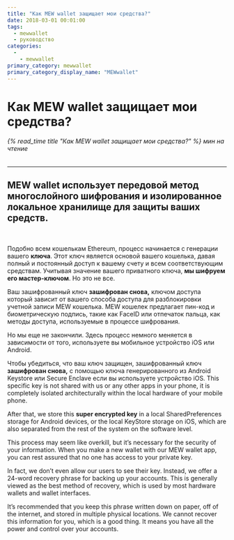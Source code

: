 ```yaml
---
title: "Как MEW wallet защищает мои средства?"
date: 2018-03-01 00:01:00
tags:
  - mewwallet
  - руководство
categories:
  - 
    - mewwallet
primary_category: mewwallet
primary_category_display_name: "MEWwallet"
---
```


# **Как MEW wallet защищает мои средства?**

###### {% read_time title "Как MEW wallet защищает мои средства?" %} мин на чтение

* * *

## MEW wallet использует передовой метод многослойного шифрования и изолированное локальное хранилище для защиты ваших средств.

<br>

Подобно всем кошелькам Ethereum, процесс начинается с генерации вашего **ключа**. Этот ключ является основой вашего кошелька, давая полный и постоянный доступ к вашему счету и всем соответствующим средствам. Учитывая значение вашего приватного ключа, **мы шифруем его мастер-ключом**. Но это не все.

Ваш зашифрованный ключ **зашифрован снова,** ключом доступа который зависит от вашего способа доступа для разблокировки учетной записи MEW кошелька. MEW кошелек предлагает пин-код и биометрическую подпись, такие как FaceID или отпечаток пальца, как методы доступа, используемые в процессе шифрования.

Но мы еще не закончили. Здесь процесс немного меняется в зависимости от того, используете вы мобильное устройство iOS или Android.

Чтобы убедиться, что ваш ключ защищен, зашифрованный ключ **зашифрован снова,** с помощью ключа генерированного из Android Keystore или Secure Enclave если вы используете устройство iOS. This specific key is not shared with us or any other apps in your phone, it is completely isolated architecturally within the local hardware of your mobile phone.

After that, we store this **super encrypted key** in a local SharedPreferences storage for Android devices, or the local KeyStore storage on iOS, which are also separated from the rest of the system on the software level.

This process may seem like overkill, but it’s necessary for the security of your information. When you make a new wallet with our MEW wallet app, you can rest assured that no one has access to your private key.

In fact, we don’t even allow our users to see their key. Instead, we offer a 24-word recovery phrase for backing up your accounts. This is generally viewed as the best method of recovery, which is used by most hardware wallets and wallet interfaces.

It’s recommended that you keep this phrase written down on paper, off of the internet, and stored in multiple physical locations. We cannot recover this information for you, which is a good thing. It means you have all the power and control over your accounts.
